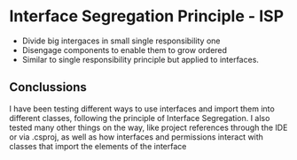 # Interface Segregation Principle - ISP

- Divide big intergaces in small single responsibility one
- Disengage components to enable them to grow ordered
- Similar to single responsibility principle but applied to interfaces.

## Conclussions
I have been testing different ways to use interfaces and import them into different classes, following the principle of Interface Segregation. 
I also tested many other things on the way, like project references through the IDE or via .csproj, as well as how interfaces and permissions interact with classes that import the elements of the interface
